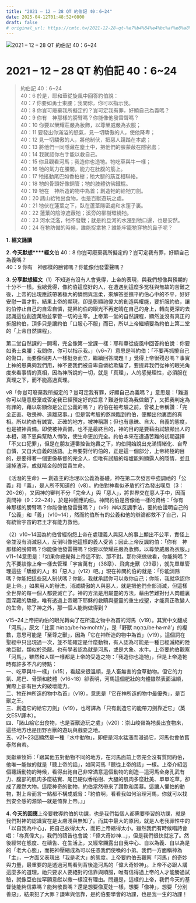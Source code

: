 ```yaml
---
title: "2021 – 12 – 28 QT 約伯記 40：6~24"
date: 2025-04-12T01:48:52+0800
draft: false
# original_url: https://cmtc.tw/2021-12-28-qt-%e7%b4%84%e4%bc%af%e8%a8%98-40%ef%bc%9a624
---
```


![2021 – 12 – 28 QT 約伯記 40：6~24](/images/qt.jpg   "2021 – 12 – 28 QT 約伯記 40：6~24")

# 2021 – 12 – 28 QT 約伯記 40：6~24

> 約伯記 40：6~24  
> 40：6 於是，耶和華從旋風中回答約伯說：  
> 40：7 你要如勇士束腰；我問你，你可以指示我。  
> 40：8 你豈可廢棄我所擬定的？豈可定我有罪，好顯自己為義嗎？  
> 40：9 你有　神那樣的膀臂嗎？你能像他發雷聲嗎？  
> 40：10 你要以榮耀莊嚴為妝飾，以尊榮威嚴為衣服；  
> 40：11 要發出你滿溢的怒氣，見一切驕傲的人，使他降卑；  
> 40：12 見一切驕傲的人，將他制伏，把惡人踐踏在本處；  
> 40：13 將他們一同隱藏在塵土中，把他們的臉蒙蔽在隱密處；  
> 40：14 我就認你右手能以救自己。  
> 40：15 你且觀看河馬；我造你也造牠。牠吃草與牛一樣；  
> 40：16 牠的氣力在腰間，能力在肚腹的筋上。  
> 40：17 牠搖動尾巴如香柏樹；牠大腿的筋互相聯絡。  
> 40：18 牠的骨頭好像銅管；牠的肢體彷彿鐵棍。  
> 40：19 牠在　神所造的物中為首；創造牠的給牠刀劍。  
> 40：20 諸山給牠出食物，也是百獸遊玩之處。  
> 40：21 牠伏在蓮葉之下，臥在蘆葦隱密處和水窪子裏。  
> 40：22 蓮葉的陰涼遮蔽牠；溪旁的柳樹環繞牠。  
> 40：23 河水泛濫，牠不發戰；就是約旦河的水漲到牠口邊，也是安然。  
> 40：24 在牠防備的時候，誰能捉拿牠？誰能牢籠牠穿牠的鼻子呢？

**1.** **經文誦讀**

**2. 今天默想****經文**伯 40：8 你豈可廢棄我所擬定的？豈可定我有罪，好顯自己為義嗎？  
40：9 你有　神那樣的膀臂嗎？你能像他發雷聲嗎？

**3. 分享默想經文**（1）不知道有沒有人會覺得，上帝的表現，與我們想像與預期的十分不一樣。我總覺得，像約伯這麼好的人，在遭遇到這麼多冤枉與無故的苦難之後，上帝的出現應該帶著極大的憐憫與溫柔，來解答並撫平約伯心中的不平，好好安慰一番才對。結果上帝的顯現，卻是彰顯祂偉大的創造與權能，要折服約伯，讓約伯停止自己的自卑自憐，提昇約伯的眼光不再定睛在自己的身上，轉向更深的去認識這位創造萬物並掌管一切的主宰。上帝第一堂的自然課程，顯然並沒有真正的折服約伯，頂多只是讓約伯「口服心不服」而已，所以上帝繼續要為約伯上第二堂的「上帝自然課程」。

第二堂自然課的一開場，完全像第一堂課一樣：耶和華從旋風中回答約伯說：你要如勇士束腰；我問你，你可以指示我。」（v6~7）意思是叫約伯：「不要再抓撓自己的傷口，而要像個男人一樣挺身而立，繼續回答問題！」覺得上帝很殘忍嗎？事實上神的恩典夠我們用，神不要我們被自卑自憐給欺騙了，要提昇我們從神的眼光角度來看事情的真相，因為神所說的一切，就是「真理」，人的感覺理性，必須服在真理之下，而不能高過真理。

v8「你豈可廢棄我所擬定的？豈可定我有罪，好顯自己為義嗎？」意思是：「難道你可以隨意廢棄或否定我已經預定好的旨意？難道你認為我做錯了，又把我判定為有罪的，藉以彰顯你是公正公義的嗎？」約伯在被考驗之前，曾被上帝稱讚：「完全正直、敬畏神、遠離惡事。」但是當考驗的熬煉臨到約伯，便顯出他裏面的真相。所以約伯有誠實、正確的地方，被神稱讚；但也有愚昧、自大、自義的態度，也是被神責備。即使被神責備，也不是最終目的，神的目的是要藉由試驗顯出人的本相，賜下恩典幫助人悔改，使生命更加完全。約伯本來在遭遇苦難的初期選擇「不又口犯罪」，但是在朋友連番控告炮轟之下，約伯開始說出充滿情緒化、自卑自憐，又自大自義的話語。上帝要對付約伯的，正是這一個部分，上帝終極的目的，是要得著一個更像基督的完全人，但唯有試驗的熔爐能夠顯露人的隱情，並且濾掉渣滓，成就精金般的寶貴生命。

《活潑的生命》— 創造主的治理以公義為基礎，神在第二次發言中強調祂的「公義」和「義」，是人所不知道的（v8）。約伯對神看似矛盾的行為發出嘆息（3：20~26），又因神的審判不分「完全人」與「惡人」，將世界交在惡人手中，因而責問神（9：22~24），於是神回應約伯。神問約伯是否像祂一樣的資格：「你有　神那樣的膀臂嗎？你能像他發雷聲嗎？」（v9）神以反諷手法，要約伯證明自己的「公義」和「義」（v10~14），然而約伯所有的公義和他的辯論都救不了自己，只有統管宇宙的君王才有能力救他。

（2）v10~14因為約伯曾經抱怨上帝在處理義人與惡人的事上顯出不公平，責怪上帝並沒有消滅惡人，反倒叫像他這樣的義人受苦；因此上帝反諷約伯：「你有　神那樣的膀臂嗎？你能像他發雷聲嗎？你要以榮耀莊嚴為妝飾，以尊榮威嚴為衣服。」v11~14意思是：「如果你總覺得上帝這不對、那不對。那你來做做看，你能夠嗎？先不要談像上帝一樣去管理「宇宙萬有」（38章）、飛禽走獸（39章），就先單單管理這些「驕傲的人」和「惡人」（v12）吧。」現在神問約伯的就是：「你能消除嗎？你能把這些惡人制伏嗎？你能，我就承認你可以救你自己；你能，我就承認你是上帝。」如果用人的辦法，消滅驕傲的人與惡人，就是把他們全部消滅，但這樣全世界的每一個人都要滅亡了。神的方法是用屬靈的方法，藉由苦難對付人肉體裏面深藏的驕傲，唯有透過上帝賜下耶穌的救贖與聖靈的重生成聖，才能真正改變人的生命，除了神之外，那一個人能夠做得到？

v15~24上帝把約伯的眼光轉向了在所造之物中為首的河馬（v19）。其實中文翻成「河馬」，原文「比蒙 בַּהֲמוֹת/be·ha·mohth’」，是「野獸 בְּהֵמָה/be·ha·mä’」的複數，意思可能是「至尊之獸」，因為「它在神所造的物中為首」（v19）。這個詞在聖經中只出現過一次，並不能確定是什麼動物，有人認為可能是一種已經滅絕的陸地巨獸，類似於恐龍。也有學者認為就是河馬，或是大象、水牛。上帝要約伯觀察「河馬」，雖然和人類一樣都是上帝的受造之物：「我造你也造牠」，但是上帝造牠時有許多不凡的特點：  
一、吃草與牛一樣」（v15），看起來很溫順，是人畜無害的食草動物。但它的力氣、尾巴、骨頭和肢體（v16~18）卻表明，河馬這個肥壯的肉體雖然表面溫順，實際上卻有巨大的破壞能力。  
二、牠在神所造的物中為首」（v19），意思是「它在神所造的物中最優秀」，是百獸之王。  
三、創造它的給它刀劍」（v19），也可譯為「只有創造它的能帶刀劍靠近它」（英文ESV譯本）。  
四、「諸山給它出食物，也是百獸遊玩之處」（v20）：崇山峻嶺為牠長出食物來，這些地方也是田野百獸的遊玩與戲耍之地。  
五、v21~23這顯然是一種「水中動物」，即便是河水猛漲而漫過它，河馬也會依舊泰然自若。

吳獻章牧師：「跟其他五對動物不同的地方，在河馬面前上帝完全沒有質問約伯，他唯一能做的就是「聽上帝的話」，如同河馬「聽從上帝的話」一樣。上帝介紹這個聽話動物的時候，看得出祂自己非常滿意這個動物的創造—這河馬全身孔武有力、腹部的肌肉多麼結實、尾巴硬似香柏樹、大腿的肌肉多麼壯美、單單吃草，卻成了龐然大物。這麼神奇的動物，約伯當然帶來了讚歎和羡慕。這讓人懼怕的動物，對上帝而言一點都不構成威脅：『約伯啊，看看我如何治理河馬，你就可以找到安全感的源頭—就是倚靠上帝。』」

**4. 今天的回應**上帝要教導約伯的功課，也是我們每個人都需要學習的功課，就是我們對神的認識實在是太膚淺與無知了。而其中最大的原因，就是人老我罪性中的「以自我為中心」，把自己放得太大，而把上帝縮得太小。雖然我們有時候唱詩會唱：「祢真偉大」，我們的禱告也會說：「偉大奇妙神…」，但是我們很快就忘了。然後經常在態度、在禱告、在生活上，又經常顯露出自我中心、自以為義、自以為是的「老大心態」，而把神壓縮成為可以任憑我們使喚的小弟。我們一方面稱神為「主」，一方面又表現出「我是老大」的態度。上帝要約伯去觀察「河馬」的奇妙與力量，最重要的是透過河馬看到背後造河馬的「偉大奇妙神」。上帝不必跟人講這麼多的道理，祂只要求人要絕對的信靠與順服，唯有信得過上帝的人才能勝過試驗，就像亞伯拉罕願意獻以撒一樣沒有理由。問題是，這樣的上帝，我們今天的基督徒能夠信靠嗎？能夠敬畏嗎？還是想要像夏娃一樣，想要「像神」，想要「分別善惡」，結果犯了大罪？謙卑與信靠，是約伯要學會的功課，也是我一生的功課！